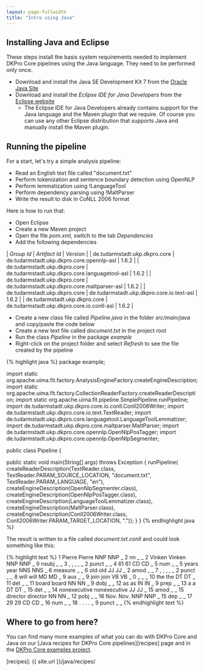 ```yaml
---
layout: page-fullwidth
title: "Intro using Java"
---
```


## Installing Java and Eclipse

These steps install the basis system requirements needed to implement DKPro Core pipelines using the Java language. They need to be performed only once.

   * Download and install the Java SE Development Kit 7 from the [Oracle Java Site][1]
   * Download and install the *Eclipse IDE for Java Developers* from the [Eclipse website][2]
      * The Eclipse IDE for Java Developers already contains support for the Java language and the Maven plugin that we require. Of course you can use any other Eclipse distribution that supports Java and manually install the Maven plugin.

## Running the pipeline

For a start, let's try a simple analysis pipeline:

   * Read an English text file called "document.txt"
   * Perform tokenization and sentence boundary detection using OpenNLP
   * Perform lemmatization using !LanguageTool
   * Perform dependency parsing using !MaltParser
   * Write the result to disk in CoNLL 2006 format

Here is how to run that:

   * Open Eclipse
   * Create a new Maven project
   * Open the file *pom.xml*, switch to the tab *Dependencies* 
   * Add the following dependencies

| *Group Id*                    | *Artifact Id*                                  | *Version* |
| de.tudarmstadt.ukp.dkpro.core | de.tudarmstadt.ukp.dkpro.core.opennlp-asl      | 1.6.2     |
| de.tudarmstadt.ukp.dkpro.core | de.tudarmstadt.ukp.dkpro.core.languagetool-asl | 1.6.2     |
| de.tudarmstadt.ukp.dkpro.core | de.tudarmstadt.ukp.dkpro.core.maltparser-asl   | 1.6.2     |
| de.tudarmstadt.ukp.dkpro.core | de.tudarmstadt.ukp.dkpro.core.io.text-asl      | 1.6.2     |
| de.tudarmstadt.ukp.dkpro.core | de.tudarmstadt.ukp.dkpro.core.io.conll-asl     | 1.6.2     |

   * Create a new class file called *Pipeline.java* in the folder *src/main/java* and copy/paste the code below
   * Create a new text file called *document.txt* in the project root
   * Run the class *Pipeline* in the package *example*
   * Right-click on the project folder and select *Refresh* to see the file created by the pipeline

{% highlight java %}
package example;

import static org.apache.uima.fit.factory.AnalysisEngineFactory.createEngineDescription;
import static org.apache.uima.fit.factory.CollectionReaderFactory.createReaderDescription;
import static org.apache.uima.fit.pipeline.SimplePipeline.runPipeline;
import de.tudarmstadt.ukp.dkpro.core.io.conll.Conll2006Writer;
import de.tudarmstadt.ukp.dkpro.core.io.text.TextReader;
import de.tudarmstadt.ukp.dkpro.core.languagetool.LanguageToolLemmatizer;
import de.tudarmstadt.ukp.dkpro.core.maltparser.MaltParser;
import de.tudarmstadt.ukp.dkpro.core.opennlp.OpenNlpPosTagger;
import de.tudarmstadt.ukp.dkpro.core.opennlp.OpenNlpSegmenter;

public class Pipeline {

  public static void main(String[] args) throws Exception {
    runPipeline(
        createReaderDescription(TextReader.class,
            TextReader.PARAM_SOURCE_LOCATION, "document.txt",
            TextReader.PARAM_LANGUAGE, "en"),
        createEngineDescription(OpenNlpSegmenter.class),
        createEngineDescription(OpenNlpPosTagger.class),
        createEngineDescription(LanguageToolLemmatizer.class),
        createEngineDescription(MaltParser.class),
        createEngineDescription(Conll2006Writer.class,
            Conll2006Writer.PARAM_TARGET_LOCATION, "."));
  }
}
{% endhighlight java %}

The result is written to a file called *document.txt.conll* and could look something like this:

{% highlight text %}
1	Pierre	Pierre	NNP	NNP	_	2	nn	_	_
2	Vinken	Vinken	NNP	NNP	_	9	nsubj	_	_
3	,	,	,	,	_	2	punct	_	_
4	61	61	CD	CD	_	5	num	_	_
5	years	year	NNS	NNS	_	6	measure	_	_
6	old	old	JJ	JJ	_	2	amod	_	_
7	,	,	,	,	_	2	punct	_	_
8	will	will	MD	MD	_	9	aux	_	_
9	join	join	VB	VB	_	0	_	_	_
10	the	the	DT	DT	_	11	det	_	_
11	board	board	NN	NN	_	9	dobj	_	_
12	as	as	IN	IN	_	9	prep	_	_
13	a	a	DT	DT	_	15	det	_	_
14	nonexecutive	nonexecutive	JJ	JJ	_	15	amod	_	_
15	director	director	NN	NN	_	12	pobj	_	_
16	Nov.	Nov.	NNP	NNP	_	15	dep	_	_
17	29	29	CD	CD	_	16	num	_	_
18	.	.	.	.	_	9	punct	_	_
{% endhighlight text %}

## Where to go from here?

You can find many more examples of what you can do with DKPro Core and Java on our [Java recipes for DKPro Core pipelines][recipes] page and in the [DKPro Core examples project](https://github.com/dkpro/dkpro-core-examples).

[1]: http://www.oracle.com/technetwork/java/javase/downloads/jdk7-downloads-1880260.html
[2]: http://eclipse.org/downloads/
[recipes]: {{ site.url }}/java/recipes/
